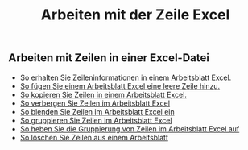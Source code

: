 ﻿---
title: Arbeiten mit der Zeile Excel
second_title: Aspose.Cells Cloud Documen
linktitle: Reihe
type: docs
url: /de/rows/
aliases: [/working-with-rows/]
keywords: Working with rows on an Excel file
description: Aspose.Cells Cloud REST API unterstützt die Arbeit mit Zeilen in einer Excel-Datei. SDK unterstützt verschiedene Entwicklungssprachen. Dazu gehören Android, C#, Go, Java, NodeJS, Perl, PHP, Python, Ruby und Swift.
weight: 100
kwords: Excel, Office Cloud, REST API, Tabellenkalkulation, PDF, CSV, Json, Markdown, Zeilen
---
## Arbeiten mit Zeilen in einer Excel-Datei

- [So erhalten Sie Zeileninformationen in einem Arbeitsblatt Excel.](/cells/de/rows/get/row/)
- [So fügen Sie einem Arbeitsblatt Excel eine leere Zeile hinzu.](/cells/de/rows/add/row/)
- [So kopieren Sie Zeilen in einem Arbeitsblatt Excel.](/cells/de/rows/copy/)
- [So verbergen Sie Zeilen im Arbeitsblatt Excel](/cells/de/rows/hide/)
- [So blenden Sie Zeilen im Arbeitsblatt Excel ein](/cells/de/rows/unhide/)
- [So gruppieren Sie Zeilen im Arbeitsblatt Excel](/cells/de/rows/group/)
- [So heben Sie die Gruppierung von Zeilen im Arbeitsblatt Excel auf](/cells/de/rows/ungroup/)
- [So löschen Sie Zeilen aus einem Arbeitsblatt](/cells/de/rows/delete/)
